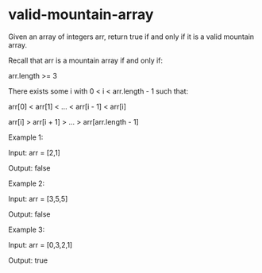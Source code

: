 # valid-mountain-array

Given an array of integers arr, return true if and only if it is a valid mountain array.

Recall that arr is a mountain array if and only if:

arr.length >= 3

There exists some i with 0 < i < arr.length - 1 such that:

arr[0] < arr[1] < ... < arr[i - 1] < arr[i] 

arr[i] > arr[i + 1] > ... > arr[arr.length - 1]

Example 1:

Input: arr = [2,1]

Output: false

Example 2:

Input: arr = [3,5,5]

Output: false

Example 3:

Input: arr = [0,3,2,1]

Output: true
